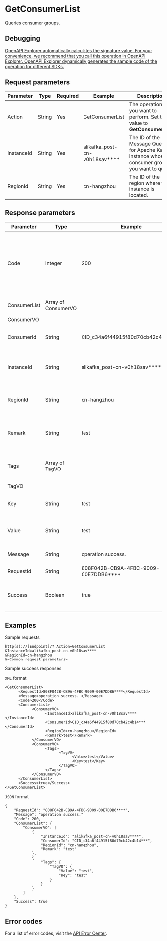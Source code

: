 # GetConsumerList

Queries consumer groups.

## Debugging

[OpenAPI Explorer automatically calculates the signature value. For your convenience, we recommend that you call this operation in OpenAPI Explorer. OpenAPI Explorer dynamically generates the sample code of the operation for different SDKs.](https://api.aliyun.com/#product=alikafka&api=GetConsumerList&type=RPC&version=2019-09-16)

## Request parameters

|Parameter|Type|Required|Example|Description|
|---------|----|--------|-------|-----------|
|Action|String|Yes|GetConsumerList|The operation that you want to perform. Set the value to **GetConsumerList**. |
|InstanceId|String|Yes|alikafka\_post-cn-v0h18sav\*\*\*\*|The ID of the Message Queue for Apache Kafka instance whose consumer groups you want to query. |
|RegionId|String|Yes|cn-hangzhou|The ID of the region where the instance is located. |

## Response parameters

|Parameter|Type|Example|Description|
|---------|----|-------|-----------|
|Code|Integer|200|The response code. The HTTP 200 code indicates that the request was successful. |
|ConsumerList|Array of ConsumerVO| |The list of consumer groups. |
|ConsumerVO| | | |
|ConsumerId|String|CID\_c34a6f44915f80d70cb42c4b14\*\*\*|The name of the consumer group. |
|InstanceId|String|alikafka\_post-cn-v0h18sav\*\*\*\*|The ID of the instance that was queried. |
|RegionId|String|cn-hangzhou|The ID of the region where the instance is located. |
|Remark|String|test|The description of the consumer group. |
|Tags|Array of TagVO| |The tags bound to the consumer group. |
|TagVO| | | |
|Key|String|test|The key of the resource tag. |
|Value|String|test|The value of the resource tag. |
|Message|String|operation success.|The response message. |
|RequestId|String|808F042B-CB9A-4FBC-9009-00E7DDB6\*\*\*\*|The ID of the request. |
|Success|Boolean|true|Indicates whether the request was successful. |

## Examples

Sample requests

```
http(s)://[Endpoint]/? Action=GetConsumerList
&InstanceId=alikafka_post-cn-v0h18sav****
&RegionId=cn-hangzhou
&<Common request parameters>
```

Sample success responses

`XML` format

```
<GetConsumerList>
      <RequestId>808F042B-CB9A-4FBC-9009-00E7DDB6****</RequestId>
      <Message>operation success. </Message>
      <Code>200</Code>
      <ConsumerList>
            <ConsumerVO>
                  <InstanceId>alikafka_post-cn-v0h18sav****</InstanceId>
                  <ConsumerId>CID_c34a6f44915f80d70cb42c4b14***</ConsumerId>
                  <RegionId>cn-hangzhou</RegionId>
                  <Remark>test</Remark>
            </ConsumerVO>
            <ConsumerVO>
                  <Tags>
                        <TagVO>
                              <Value>test</Value>
                              <Key>test</Key>
                        </TagVO>
                  </Tags>
            </ConsumerVO>
      </ConsumerList>
      <Success>true</Success>
</GetConsumerList>
```

`JSON` format

```
{
    "RequestId": "808F042B-CB9A-4FBC-9009-00E7DDB6****",
    "Message": "operation success.",
    "Code": 200,
    "ConsumerList": {
        "ConsumerVO": [
            {
                "InstanceId": "alikafka_post-cn-v0h18sav****",
                "ConsumerId": "CID_c34a6f44915f80d70cb42c4b14***",
                "RegionId": "cn-hangzhou",
                "Remark": "test"
            },
            {
                "Tags": {
                    "TagVO": {
                        "Value": "test",
                        "Key": "test"
                    }
                }
            }
        ]
    },
    "Success": true
}
```

## Error codes

For a list of error codes, visit the [API Error Center](https://error-center.alibabacloud.com/status/product/alikafka).

